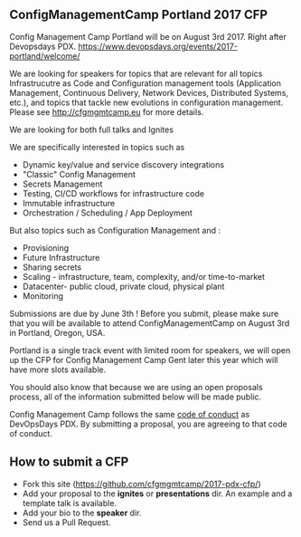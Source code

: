##  ConfigManagementCamp Portland  2017 CFP

Config Management Camp Portland will be on August 3rd 2017.
Right after Devopsdays PDX.
https://www.devopsdays.org/events/2017-portland/welcome/


We are looking for speakers for topics that are relevant for all topics Infrastrucutre as Code and Configuration  management tools (Application Management, Continuous Delivery, Network Devices, Distributed Systems, etc.), and topics that tackle new evolutions in configuration management. Please see http://cfgmgmtcamp.eu for more details.

We are looking for both full talks and Ignites  

We are specifically interested in topics such as  
- Dynamic key/value and service discovery integrations
- "Classic" Config Management
- Secrets Management 
- Testing, CI/CD workflows for infrastructure code
- Immutable infrastructure
- Orchestration / Scheduling / App Deployment

But also topics such as Configuration Management and :  
- Provisioning
- Future Infrastructure
- Sharing secrets
- Scaling - infrastructure, team, complexity, and/or time-to-market
- Datacenter- public cloud, private cloud, physical plant
- Monitoring

Submissions are due by June 3th  ! Before you submit, please make sure that you will be available to attend ConfigManagementCamp on August 3rd in Portland, Oregon, USA.

Portland is a single track event with limited room for speakers, we will open up the CFP for Config Management Camp Gent later this year  which will have more slots available.

You should also know that because we are using an open proposals process, all of the information submitted below will be made public.

Config Management Camp follows the same [code of conduct](https://www.devopsdays.org/conduct/) as DevOpsDays PDX. By submitting a proposal, you are agreeing to that code of conduct.

## How to submit a CFP

- Fork this site (https://github.com/cfgmgmtcamp/2017-pdx-cfp/)
- Add your proposal to the __ignites__ or __presentations__ dir. An example and a template talk is available.
- Add your bio to the __speaker__ dir.
- Send us a Pull Request.




